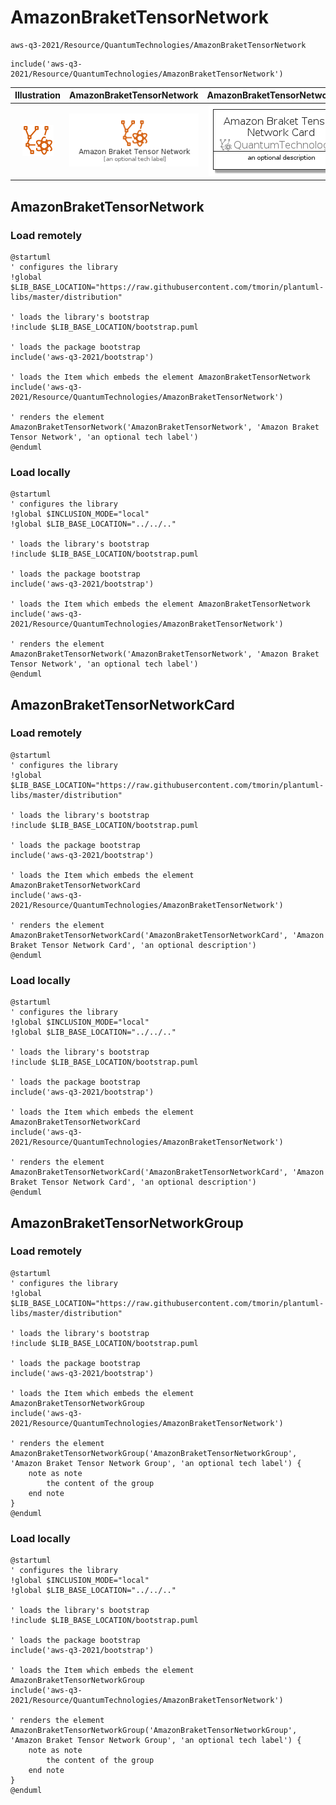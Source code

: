 # AmazonBraketTensorNetwork


```text
aws-q3-2021/Resource/QuantumTechnologies/AmazonBraketTensorNetwork
```

```text
include('aws-q3-2021/Resource/QuantumTechnologies/AmazonBraketTensorNetwork')
```



| Illustration | AmazonBraketTensorNetwork | AmazonBraketTensorNetworkCard | AmazonBraketTensorNetworkGroup |
| :---: | :---: | :---: | :---: |
| ![illustration for Illustration](../../../aws-q3-2021/Resource/QuantumTechnologies/AmazonBraketTensorNetwork.png) | ![illustration for AmazonBraketTensorNetwork](../../../aws-q3-2021/Resource/QuantumTechnologies/AmazonBraketTensorNetwork.Local.png) | ![illustration for AmazonBraketTensorNetworkCard](../../../aws-q3-2021/Resource/QuantumTechnologies/AmazonBraketTensorNetworkCard.Local.png) | ![illustration for AmazonBraketTensorNetworkGroup](../../../aws-q3-2021/Resource/QuantumTechnologies/AmazonBraketTensorNetworkGroup.Local.png) |




## AmazonBraketTensorNetwork

### Load remotely
```plantuml
@startuml
' configures the library
!global $LIB_BASE_LOCATION="https://raw.githubusercontent.com/tmorin/plantuml-libs/master/distribution"

' loads the library's bootstrap
!include $LIB_BASE_LOCATION/bootstrap.puml

' loads the package bootstrap
include('aws-q3-2021/bootstrap')

' loads the Item which embeds the element AmazonBraketTensorNetwork
include('aws-q3-2021/Resource/QuantumTechnologies/AmazonBraketTensorNetwork')

' renders the element
AmazonBraketTensorNetwork('AmazonBraketTensorNetwork', 'Amazon Braket Tensor Network', 'an optional tech label')
@enduml
```

### Load locally
```plantuml
@startuml
' configures the library
!global $INCLUSION_MODE="local"
!global $LIB_BASE_LOCATION="../../.."

' loads the library's bootstrap
!include $LIB_BASE_LOCATION/bootstrap.puml

' loads the package bootstrap
include('aws-q3-2021/bootstrap')

' loads the Item which embeds the element AmazonBraketTensorNetwork
include('aws-q3-2021/Resource/QuantumTechnologies/AmazonBraketTensorNetwork')

' renders the element
AmazonBraketTensorNetwork('AmazonBraketTensorNetwork', 'Amazon Braket Tensor Network', 'an optional tech label')
@enduml
```

## AmazonBraketTensorNetworkCard

### Load remotely
```plantuml
@startuml
' configures the library
!global $LIB_BASE_LOCATION="https://raw.githubusercontent.com/tmorin/plantuml-libs/master/distribution"

' loads the library's bootstrap
!include $LIB_BASE_LOCATION/bootstrap.puml

' loads the package bootstrap
include('aws-q3-2021/bootstrap')

' loads the Item which embeds the element AmazonBraketTensorNetworkCard
include('aws-q3-2021/Resource/QuantumTechnologies/AmazonBraketTensorNetwork')

' renders the element
AmazonBraketTensorNetworkCard('AmazonBraketTensorNetworkCard', 'Amazon Braket Tensor Network Card', 'an optional description')
@enduml
```

### Load locally
```plantuml
@startuml
' configures the library
!global $INCLUSION_MODE="local"
!global $LIB_BASE_LOCATION="../../.."

' loads the library's bootstrap
!include $LIB_BASE_LOCATION/bootstrap.puml

' loads the package bootstrap
include('aws-q3-2021/bootstrap')

' loads the Item which embeds the element AmazonBraketTensorNetworkCard
include('aws-q3-2021/Resource/QuantumTechnologies/AmazonBraketTensorNetwork')

' renders the element
AmazonBraketTensorNetworkCard('AmazonBraketTensorNetworkCard', 'Amazon Braket Tensor Network Card', 'an optional description')
@enduml
```

## AmazonBraketTensorNetworkGroup

### Load remotely
```plantuml
@startuml
' configures the library
!global $LIB_BASE_LOCATION="https://raw.githubusercontent.com/tmorin/plantuml-libs/master/distribution"

' loads the library's bootstrap
!include $LIB_BASE_LOCATION/bootstrap.puml

' loads the package bootstrap
include('aws-q3-2021/bootstrap')

' loads the Item which embeds the element AmazonBraketTensorNetworkGroup
include('aws-q3-2021/Resource/QuantumTechnologies/AmazonBraketTensorNetwork')

' renders the element
AmazonBraketTensorNetworkGroup('AmazonBraketTensorNetworkGroup', 'Amazon Braket Tensor Network Group', 'an optional tech label') {
    note as note
        the content of the group
    end note
}
@enduml
```

### Load locally
```plantuml
@startuml
' configures the library
!global $INCLUSION_MODE="local"
!global $LIB_BASE_LOCATION="../../.."

' loads the library's bootstrap
!include $LIB_BASE_LOCATION/bootstrap.puml

' loads the package bootstrap
include('aws-q3-2021/bootstrap')

' loads the Item which embeds the element AmazonBraketTensorNetworkGroup
include('aws-q3-2021/Resource/QuantumTechnologies/AmazonBraketTensorNetwork')

' renders the element
AmazonBraketTensorNetworkGroup('AmazonBraketTensorNetworkGroup', 'Amazon Braket Tensor Network Group', 'an optional tech label') {
    note as note
        the content of the group
    end note
}
@enduml
```


